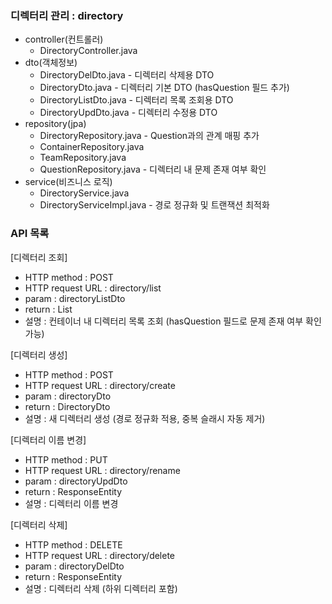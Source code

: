 ### 디렉터리 관리 : directory
- controller(컨트롤러)
    - DirectoryController.java
- dto(객체정보)
    - DirectoryDelDto.java - 디렉터리 삭제용 DTO
    - DirectoryDto.java - 디렉터리 기본 DTO (hasQuestion 필드 추가)
    - DirectoryListDto.java - 디렉터리 목록 조회용 DTO
    - DirectoryUpdDto.java - 디렉터리 수정용 DTO
- repository(jpa)
    - DirectoryRepository.java - Question과의 관계 매핑 추가
    - ContainerRepository.java
    - TeamRepository.java
    - QuestionRepository.java - 디렉터리 내 문제 존재 여부 확인
- service(비즈니스 로직)
    - DirectoryService.java
    - DirectoryServiceImpl.java - 경로 정규화 및 트랜잭션 최적화

### API 목록
[디렉터리 조회]
- HTTP method : POST
- HTTP request URL : directory/list
- param : directoryListDto
- return : List<DirectoryDto>
- 설명 : 컨테이너 내 디렉터리 목록 조회 (hasQuestion 필드로 문제 존재 여부 확인 가능)

[디렉터리 생성]
- HTTP method : POST
- HTTP request URL : directory/create
- param : directoryDto
- return : DirectoryDto
- 설명 : 새 디렉터리 생성 (경로 정규화 적용, 중복 슬래시 자동 제거)

[디렉터리 이름 변경]
- HTTP method : PUT
- HTTP request URL : directory/rename
- param : directoryUpdDto
- return : ResponseEntity<String>
- 설명 : 디렉터리 이름 변경

[디렉터리 삭제]
- HTTP method : DELETE
- HTTP request URL : directory/delete
- param : directoryDelDto
- return : ResponseEntity<String>
- 설명 : 디렉터리 삭제 (하위 디렉터리 포함)
